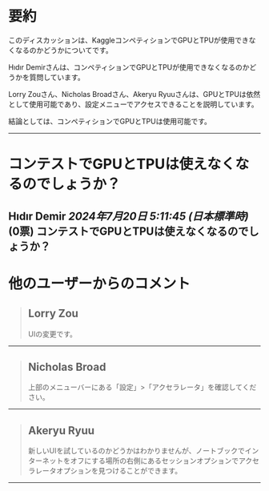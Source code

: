 # 要約 
このディスカッションは、KaggleコンペティションでGPUとTPUが使用できなくなるのかどうかについてです。

Hıdır Demirさんは、コンペティションでGPUとTPUが使用できなくなるのかどうかを質問しています。

Lorry Zouさん、Nicholas Broadさん、Akeryu Ryuuさんは、GPUとTPUは依然として使用可能であり、設定メニューでアクセスできることを説明しています。 

結論としては、コンペティションでGPUとTPUは使用可能です。 


---
# コンテストでGPUとTPUは使えなくなるのでしょうか？
**Hıdır Demir** *2024年7月20日 5:11:45 (日本標準時)* (0票)
コンテストでGPUとTPUは使えなくなるのでしょうか？
---
# 他のユーザーからのコメント
> ## Lorry Zou
> 
> UIの変更です。
> 
> 
> 
---
> ## Nicholas Broad
> 
> 上部のメニューバーにある「設定」>「アクセラレータ」を確認してください。
> 
> 
> 
---
> ## Akeryu Ryuu
> 
> 新しいUIを試しているのかどうかはわかりませんが、ノートブックでインターネットをオフにする場所の右側にあるセッションオプションでアクセラレータオプションを見つけることができます。
> 
> 
> 
--- 

